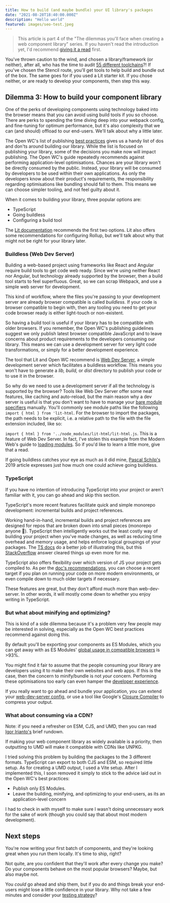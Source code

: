 ```yaml
---
title: How to build (and maybe bundle) your UI library's packages
date: "2021-08-28T18:40:00.000Z"
description: "Hello world"
featured: images/seo-test.jpeg
---
```


> This article is part 4 of the "The dilemmas you'll face when creating a web component library" series. If you haven't read the introduction yet, I'd recommend [giving it a read](/000-the-dilemmas-you'll-face-when-creating-a-web-component-library) first.

You've thrown caution to the wind, and chosen a library/framework (or neither), after all, who has the time to audit [55 different toolchains](https://webcomponents.dev/blog/all-the-ways-to-make-a-web-component/)?! If you've chosen the Stencil route, you'll get tools to help build and bundle out of the box. The same goes for if you used a Lit starter kit. If you chose neither, or are ready to develop your components, then step this way.

## Dilemma 3: How to build your component library

One of the perks of developing components using technology baked into the browser means that you can avoid using build tools if you so choose. There are perks to spending the time diving deep into your webpack config, and fine-tuning for optimum performance, but it's also complexity that we can (and should) offload to our end-users. We'll talk about why a little later.

The Open WC's list of publishing [best practices](https://open-wc.org/guides/developing-components/publishing/) gives us a handy list of dos and don'ts around building our library. While the list is focused on publishing your library, some of the decisions you make now will impact publishing. The Open WC's guide repeatedly recommends against performing application-level optimisations. Chances are your library won't be directly consumed by the public. Instead, your library will be consumed by developers to be used within their own applications. As only the developers know about their product's requirements, the responsibility regarding optimisations like bundling should fall to them. This means we can choose simpler tooling, and not feel guilty about it.

When it comes to building your library, three popular options are:

- TypeScript
- Going buildless
- Configuring a build tool

The [Lit documentation](https://lit.dev/docs/tools/development/) recommends the first two options. Lit also offers some recommendations for configuring Rollup, but we'll talk about why that might not be right for your library later.

### Buildless (Web Dev Server)

Building a web-based project using frameworks like React and Angular require build tools to get code web ready. Since we're using neither React nor Angular, but technology already supported by the browser, then a build tool starts to feel superfluous. Great, so we can scrap Webpack, and use a simple web server for development.

This kind of workflow, where the files you're passing to your development server are already browser compatible is called _buildless._ If your code is browser compatible to begin with, then any tooling you need to get your code browser ready is either light-touch or non-existent.

So having a build tool is useful if your library has to be compatible with older browsers. If you remember, the Open WC's publishing guidelines suggest we only publish latest browser compatible JavaScript and to leave concerns about product requirements to the developers consuming our library. This means we can use a development server for very light code transformations, or simply for a better development experience.

The tool that Lit and Open WC recommend is [Web Dev Server](https://modern-web.dev/guides/going-buildless/getting-started/), a simple development server which facilitates a buildless workflow. This means you won't have to generate a _lib,_ _build,_ or _dist_ directory to publish your code or to use it in the browser.

So why do we need to use a development server if all the technology is supported by the browser? Tools like Web Dev Server offer some neat features, like caching and auto-reload, but the main reason why a dev server is useful is that you don't want to have to manage your [bare module specifiers](https://polymer-library.polymer-project.org/3.0/docs/es6#module-specifiers) manually. You'll commonly see module paths like the following `import { html } from 'lit-html`. For the browser to import the packages, the path needs to be explicit, i.e. a relative path to the file with the file extension included, like so:

`import { html } from '../node_modules/lit-html/lit-html.js`. This is a feature of Web Dev Server. In fact, I've stolen this example from the Modern Web's guide to [loading modules](https://modern-web.dev/guides/dev-server/loading-modules/). So if you'd like to learn a little more, give that a read.

If going buildless catches your eye as much as it did mine, [Pascal Schilp's](https://css-tricks.com/going-buildless/) 2019 article expresses just how much one could achieve going buildless.

### TypeScript

If you have no intention of introducing TypeScript into your project or aren't familiar with it, you can go ahead and skip this section.

TypeScript's more recent features facilitate quick and simple monorepo development: incremental builds and project references.

Working hand-in-hand, incremental builds and project references are designed for repos that are broken down into small pieces (monorepo anyone 🤔). TypeScript then intelligently works out the least costly way of building your project when you've made changes, as well as reducing time overhead and memory usage, and helps enforce logical groupings of your packages. The [TS docs](https://www.typescriptlang.org/docs/handbook/project-references.html) do a better job of illustrating this, but this [StackOverflow](https://stackoverflow.com/questions/51631786/how-to-use-project-references-in-typescript-3-0) answer cleared things up even more for me.

TypeScript also offers flexibility over which version of JS your project gets compiled to. As per the [doc's recommendations](https://www.typescriptlang.org/tsconfig#target), you can choose a recent target if you plan on running your code on more modern environments, or even compile down to much older targets if necessary.

These features are great, but they don't afford much more than web-dev-server. In other words, it will mostly come down to whether you enjoy writing in TypeScript.

### But what about minifying and optimizing?

This is kind of a side dilemma because it's a problem very few people may be interested in solving, especially as the Open WC best practices recommend against doing this.

By default you'll be exporting your components as ES Modules, which you can get away with as ES Modules' [global usage in compatible browsers](https://caniuse.com/es6-module) is >93%.

You might find it fair to assume that the people consuming your library are developers using it to make their own websites and web apps. If this is the case, then the concern to minify/bundle is not _your_ concern. Performing these optimisations too early can even hamper the [developer experience](https://open-wc.org/guides/developing-components/publishing/#do-not-optimize).

If you really want to go ahead and bundle your application, you can extend your [web-dev-server config](https://open-wc.org/docs/building/rollup/), or use a tool like Google's [Closure Compiler](https://developers.google.com/closure/compiler) to compress your output.

### What about consuming via a CDN?

Note: if you need a refresher on ESM, CJS, and UMD, then you can read [Igor Irianto's](https://irian.to/blogs/what-are-cjs-amd-umd-and-esm-in-javascript/) brief rundown.

If making your web component library as widely available is a priority, then outputting to UMD will make it compatible with CDNs like UNPKG.

I tried solving this problem by building the packages to the 3 different formats. TypeScript can export to both CJS and ESM, so required little setup. As for creating a UMD output, I used a Vite setup. After I implemented this, I soon removed it simply to stick to the advice laid out in the Open WC's best practices:

- Publish only ES Modules.
- Leave the building, minifying, and optimizing to your end-users, as its an application-level concern

I had to check in with myself to make sure I wasn't doing unnecessary work for the sake of work (though you could say that about most modern development).

## Next steps

You're now writing your first batch of components, and they're looking great when you run them locally. It's time to ship, right?

Not quite, are you confident that they'll work after every change you make? Do your components behave on the most popular browsers? Maybe, but also maybe not.

You _could_ go ahead and ship them, but if you do and things break your end-users might lose a little confidence in your library. Why not take a few minutes and consider your [testing strategy](/005-defining-your-UI-librarys-testing-strategy)?
